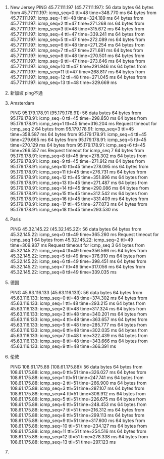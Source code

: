 





1. New Jersey
   PING 45.77.111.197 (45.77.111.197): 56 data bytes
   64 bytes from 45.77.111.197: icmp_seq=0 ttl=48 time=348.770 ms
   64 bytes from 45.77.111.197: icmp_seq=1 ttl=48 time=324.189 ms
   64 bytes from 45.77.111.197: icmp_seq=2 ttl=47 time=271.268 ms
   64 bytes from 45.77.111.197: icmp_seq=3 ttl=48 time=315.672 ms
   64 bytes from 45.77.111.197: icmp_seq=4 ttl=47 time=339.241 ms
   64 bytes from 45.77.111.197: icmp_seq=5 ttl=47 time=272.089 ms
   64 bytes from 45.77.111.197: icmp_seq=6 ttl=48 time=271.254 ms
   64 bytes from 45.77.111.197: icmp_seq=7 ttl=47 time=271.681 ms
   64 bytes from 45.77.111.197: icmp_seq=8 ttl=48 time=270.501 ms
   64 bytes from 45.77.111.197: icmp_seq=9 ttl=47 time=273.646 ms
   64 bytes from 45.77.111.197: icmp_seq=10 ttl=47 time=291.946 ms
   64 bytes from 45.77.111.197: icmp_seq=11 ttl=47 time=268.817 ms
   64 bytes from 45.77.111.197: icmp_seq=12 ttl=48 time=271.045 ms
   64 bytes from 45.77.111.197: icmp_seq=13 ttl=48 time=329.669 ms

2. 新加坡
   ping不通



3. Amsterdam

   PING 95.179.178.91 (95.179.178.91): 56 data bytes
   64 bytes from 95.179.178.91: icmp_seq=0 ttl=45 time=298.850 ms
   64 bytes from 95.179.178.91: icmp_seq=1 ttl=45 time=316.204 ms
   Request timeout for icmp_seq 2
   64 bytes from 95.179.178.91: icmp_seq=3 ttl=45 time=358.587 ms
   64 bytes from 95.179.178.91: icmp_seq=4 ttl=45 time=279.665 ms
   64 bytes from 95.179.178.91: icmp_seq=5 ttl=45 time=270.129 ms
   64 bytes from 95.179.178.91: icmp_seq=6 ttl=45 time=266.557 ms
   Request timeout for icmp_seq 7
   64 bytes from 95.179.178.91: icmp_seq=8 ttl=45 time=278.302 ms
   64 bytes from 95.179.178.91: icmp_seq=9 ttl=45 time=271.912 ms
   64 bytes from 95.179.178.91: icmp_seq=10 ttl=45 time=278.095 ms
   64 bytes from 95.179.178.91: icmp_seq=11 ttl=45 time=276.731 ms
   64 bytes from 95.179.178.91: icmp_seq=12 ttl=45 time=351.896 ms
   64 bytes from 95.179.178.91: icmp_seq=13 ttl=45 time=271.487 ms
   64 bytes from 95.179.178.91: icmp_seq=14 ttl=45 time=290.086 ms
   64 bytes from 95.179.178.91: icmp_seq=15 ttl=45 time=312.542 ms
   64 bytes from 95.179.178.91: icmp_seq=16 ttl=45 time=331.409 ms
   64 bytes from 95.179.178.91: icmp_seq=17 ttl=45 time=277.073 ms
   64 bytes from 95.179.178.91: icmp_seq=18 ttl=45 time=293.530 ms



4. Paris

   PING 45.32.145.22 (45.32.145.22): 56 data bytes
   64 bytes from 45.32.145.22: icmp_seq=0 ttl=49 time=365.260 ms
   Request timeout for icmp_seq 1
   64 bytes from 45.32.145.22: icmp_seq=2 ttl=49 time=309.937 ms
   Request timeout for icmp_seq 3
   64 bytes from 45.32.145.22: icmp_seq=4 ttl=49 time=356.566 ms
   64 bytes from 45.32.145.22: icmp_seq=5 ttl=49 time=376.910 ms
   64 bytes from 45.32.145.22: icmp_seq=6 ttl=49 time=398.451 ms
   64 bytes from 45.32.145.22: icmp_seq=7 ttl=49 time=317.056 ms
   64 bytes from 45.32.145.22: icmp_seq=8 ttl=49 time=339.035 ms

5. 德国

   PING 45.63.116.133 (45.63.116.133): 56 data bytes
   64 bytes from 45.63.116.133: icmp_seq=0 ttl=48 time=374.302 ms
   64 bytes from 45.63.116.133: icmp_seq=1 ttl=48 time=293.215 ms
   64 bytes from 45.63.116.133: icmp_seq=2 ttl=48 time=317.324 ms
   64 bytes from 45.63.116.133: icmp_seq=3 ttl=48 time=340.201 ms
   64 bytes from 45.63.116.133: icmp_seq=4 ttl=48 time=363.657 ms
   64 bytes from 45.63.116.133: icmp_seq=5 ttl=48 time=285.777 ms
   64 bytes from 45.63.116.133: icmp_seq=6 ttl=48 time=302.035 ms
   64 bytes from 45.63.116.133: icmp_seq=7 ttl=48 time=322.439 ms
   64 bytes from 45.63.116.133: icmp_seq=8 ttl=48 time=343.666 ms
   64 bytes from 45.63.116.133: icmp_seq=9 ttl=48 time=366.391 ms

6. 伦敦

   PING 108.61.175.88 (108.61.175.88): 56 data bytes
   64 bytes from 108.61.175.88: icmp_seq=0 ttl=51 time=326.027 ms
   64 bytes from 108.61.175.88: icmp_seq=1 ttl=51 time=247.741 ms
   64 bytes from 108.61.175.88: icmp_seq=2 ttl=51 time=266.900 ms
   64 bytes from 108.61.175.88: icmp_seq=3 ttl=51 time=287.107 ms
   64 bytes from 108.61.175.88: icmp_seq=4 ttl=51 time=306.912 ms
   64 bytes from 108.61.175.88: icmp_seq=5 ttl=51 time=226.675 ms
   64 bytes from 108.61.175.88: icmp_seq=6 ttl=51 time=248.453 ms
   64 bytes from 108.61.175.88: icmp_seq=7 ttl=51 time=216.312 ms
   64 bytes from 108.61.175.88: icmp_seq=8 ttl=51 time=299.113 ms
   64 bytes from 108.61.175.88: icmp_seq=9 ttl=51 time=317.600 ms
   64 bytes from 108.61.175.88: icmp_seq=10 ttl=51 time=234.127 ms
   64 bytes from 108.61.175.88: icmp_seq=11 ttl=51 time=254.516 ms
   64 bytes from 108.61.175.88: icmp_seq=12 ttl=51 time=278.338 ms
   64 bytes from 108.61.175.88: icmp_seq=13 ttl=51 time=297.123 ms

7. 